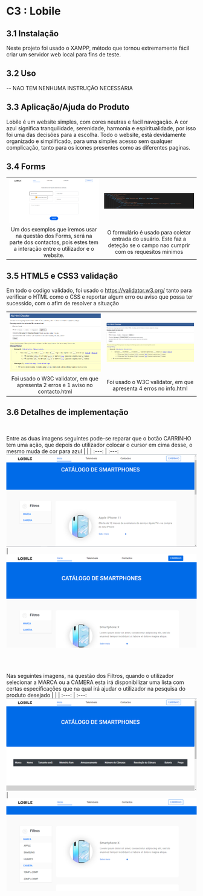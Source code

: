 # C3 : Lobile


## 3.1 Instalação

Neste projeto foi usado o XAMPP, método que tornou extremamente fácil criar um servidor web local para fins de teste.

## 3.2 Uso

-- NAO TEM NENHUMA INSTRUÇÃO NECESSÁRIA

## 3.3 Aplicação/Ajuda do Produto

  Lobile é um website simples, com cores neutras e facil navegação. A cor azul significa tranquilidade, serenidade, harmonia e espiritualidade, por isso foi uma das decisões para a escolha. Todo o website, está devidamente organizado e simplificado, para uma simples acesso sem qualquer complicação, tanto para os icones presentes como as diferentes paginas.

## 3.4 Forms


| | |
:---: | :---:
![An alternative description](images/imagem4.png) | ![An alternative description](images/imagem5.png)
Um dos exemplos que iremos usar na questão dos Forms, será na parte dos contactos, pois estes tem a interação entre o utilizador e o website.| O formulário é usado para coletar entrada do usuário. Este faz a deteção se o campo nao cumprir com os requesitos minimos



## 3.5 HTML5 e CSS3 validação

Em todo o codigo validado, foi usado o https://validator.w3.org/ tanto para verificar o HTML como o CSS e reportar algum erro ou aviso que possa ter sucessido, com o afim de resolver a situação

| | |
:---: | :---:
![An alternative description](images/erro1.png) | ![An alternative description](images/erro2.png)
Foi usado o W3C validator, em que apresenta 2 erros e 1 aviso no contacto.html|Foi usado o W3C validator, em que apresenta 4 erros no info.html

## 3.6 ‎Detalhes de implementação‎
<br />

Entre as duas imagens seguintes pode-se reparar que o botão CARRINHO tem uma ação, que depois do utilizador colocar o cursor em cima desse, o mesmo muda de cor para azul
| | |
:---: | :---:
![An alternative description](images/imagem1.png) | ![An alternative description](images/imagem11.png)


<br />
<br />

Nas seguintes imagens, na questão dos Filtros, quando o utilizador selecionar a MARCA ou a CAMERA esta irá disponibilizar uma lista com certas especificações que na qual irá ajudar o utilizador na pesquisa do produto desejado
| | |
:---: | :---:
![An alternative description](images/imagem2.png) | ![An alternative description](images/imagem22.png)




